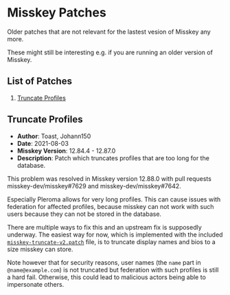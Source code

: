 # Misskey Patches

Older patches that are not relevant for the lastest vesion of Misskey any more.

These might still be interesting e.g. if you are running an older version of
Misskey.

## List of Patches

1. [Truncate Profiles](#Truncate-Profiles)

## Truncate Profiles

* **Author**: Toast, Johann150
* **Date**: 2021-08-03
* **Misskey Version**: 12.84.4 - 12.87.0
* **Description**: Patch which truncates profiles that are too long for the database.

This problem was resolved in Misskey version 12.88.0 with pull requests
misskey-dev/misskey#7629 and misskey-dev/misskey#7642.

Especially Pleroma allows for very long profiles.
This can cause issues with federation for affected profiles,
because misskey can not work with such users because they can not be stored
in the database.

There are multiple ways to fix this and an upstream fix is supposedly underway.
The easiest way for now, which is implemented with the included
[`misskey-truncate-v2.patch`](misskey-truncate-v2.patch) file, is to truncate
display names and bios to a size misskey can store.

Note however that for security reasons, user names (the `name` part in
`@name@example.com`) is not truncated but federation with such profiles is
still a hard fail. Otherwise, this could lead to malicious actors being able to
impersonate others.


